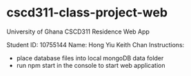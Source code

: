 # cscd311-class-project-web
University of Ghana CSCD311 Residence Web App

Student ID: 10755144
Name: Hong Yiu Keith Chan
Instructions:
- place database files into local mongoDB data folder
- run npm start in the console to start web application